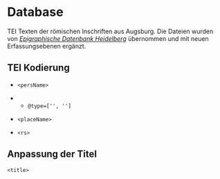 # Database

TEI Texten der römischen Inschriften aus Augsburg. Die Dateien wurden von [*Epigraphische Datenbank Heidelberg*](https://edh-www.adw.uni-heidelberg.de/) übernommen und mit neuen Erfassungsebenen ergänzt.

## TEI Kodierung

- `<persName>` 
- - `@type=['',
    '']`

- `<placeName>`

- `<rs>`

## Anpassung der Titel
`<title>`
